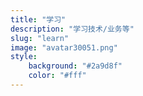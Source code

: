 ```yaml
---
title: "学习"
description: "学习技术/业务等"
slug: "learn"
image: "avatar30051.png"
style:
    background: "#2a9d8f"
    color: "#fff"
---
```

